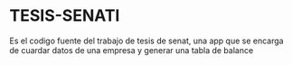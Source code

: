 # TESIS-SENATI
Es el codigo fuente del trabajo de tesis de senat, una app que se encarga de cuardar datos de una empresa y generar una tabla de balance
